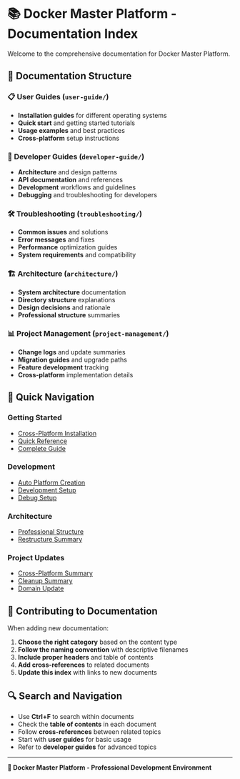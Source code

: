 # 📚 Docker Master Platform - Documentation Index

Welcome to the comprehensive documentation for Docker Master Platform.

## 📖 Documentation Structure

### **📋 User Guides** (`user-guide/`)
- **Installation guides** for different operating systems
- **Quick start** and getting started tutorials
- **Usage examples** and best practices
- **Cross-platform** setup instructions

### **🔧 Developer Guides** (`developer-guide/`)
- **Architecture** and design patterns
- **API documentation** and references
- **Development** workflows and guidelines
- **Debugging** and troubleshooting for developers

### **🛠️ Troubleshooting** (`troubleshooting/`)
- **Common issues** and solutions
- **Error messages** and fixes
- **Performance** optimization guides
- **System requirements** and compatibility

### **🏗️ Architecture** (`architecture/`)
- **System architecture** documentation
- **Directory structure** explanations
- **Design decisions** and rationale
- **Professional structure** summaries

### **📊 Project Management** (`project-management/`)
- **Change logs** and update summaries
- **Migration guides** and upgrade paths
- **Feature development** tracking
- **Cross-platform** implementation details

## 🚀 Quick Navigation

### **Getting Started**
- [Cross-Platform Installation](user-guide/CROSS-PLATFORM-INSTALLATION.md)
- [Quick Reference](user-guide/QUICK-REFERENCE.md)
- [Complete Guide](COMPLETE-GUIDE.md)

### **Development**
- [Auto Platform Creation](developer-guide/AUTO-PLATFORM-CREATION.md)
- [Development Setup](developer-guide/03-DEVELOPMENT.md)
- [Debug Setup](developer-guide/04-DEBUG-SETUP.md)

### **Architecture**
- [Professional Structure](architecture/PROFESSIONAL-STRUCTURE-SUMMARY.md)
- [Restructure Summary](architecture/RESTRUCTURE-SUMMARY.md)

### **Project Updates**
- [Cross-Platform Summary](project-management/CROSS-PLATFORM-SUMMARY.md)
- [Cleanup Summary](project-management/CLEANUP-SUMMARY.md)
- [Domain Update](project-management/DOMAIN-UPDATE-SUMMARY.md)

## 📝 Contributing to Documentation

When adding new documentation:

1. **Choose the right category** based on the content type
2. **Follow the naming convention** with descriptive filenames
3. **Include proper headers** and table of contents
4. **Add cross-references** to related documents
5. **Update this index** with links to new documents

## 🔍 Search and Navigation

- Use **Ctrl+F** to search within documents
- Check the **table of contents** in each document
- Follow **cross-references** between related topics
- Start with **user guides** for basic usage
- Refer to **developer guides** for advanced topics

---

**🌟 Docker Master Platform - Professional Development Environment**
